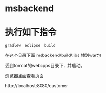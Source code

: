 # msbackend

执行如下指令
===

```
gradlew  eclipse  build
```

在这个目录下面 msbackend\build\libs 找到war包

丢到tomcat的webapps目录下，并启动。

浏览器里面查看页面

http://localhost:8080/customer


